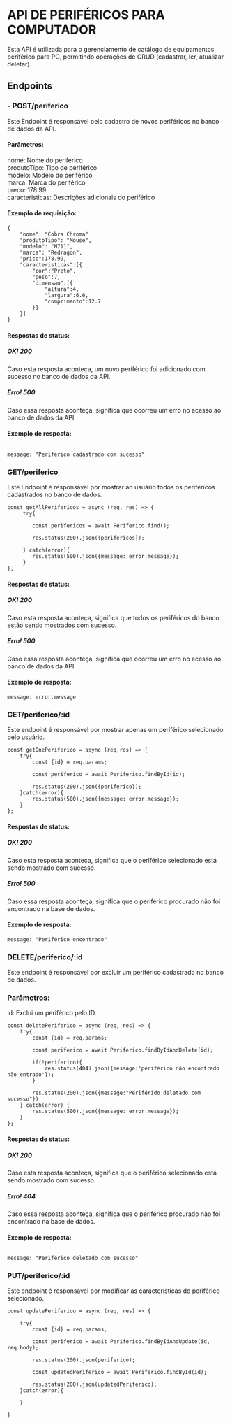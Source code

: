 # API DE PERIFÉRICOS PARA COMPUTADOR
Esta API é utilizada para o gerenciamento de catálogo de equipamentos periférico para PC, permitindo operações de CRUD (cadastrar, ler, atualizar, deletar).

## Endpoints
### - POST/periferico
Este Endpoint é responsável pelo cadastro de novos periféricos no banco de dados da API.
#### Parâmetros:

nome: Nome do periférico <br>
produtoTipo: Tipo de periférico <br>
modelo: Modelo do periférico<br>
marca:   Marca do periférico <br>
preco: 178.99 <br>
caracteristicas: Descrições adicionais do periférico <br>	

#### Exemplo de requisição:
```
{
	"nome": "Cobra Chroma"
	"produtoTipo": "Mouse",
	"modelo": "M711",
	"marca": "Redragon",
	"price":178.99,
	"caracteristicas":[{
		"cor":"Preto",
		"peso":7,
		"dimensao":[{
			"altura":4,
			"largura":6.6,
			"comprimento":12.7
		}]
	}]
}

````
#### Respostas de status:
##### OK! 200
Caso esta resposta aconteça, um novo periférico foi adicionado com sucesso no banco de dados da API.

##### Erro! 500
Caso essa resposta aconteça, significa que ocorreu um erro no acesso ao banco de dados da API.

#### Exemplo de resposta:

````

message: "Periférico cadastrado com sucesso"

````

### GET/periferico
Este Endpoint é responsável por mostrar ao usuário todos os periféricos cadastrados no banco de dados.
````
const getAllPerifericos = async (req, res) => {
     try{

        const perifericos = await Periferico.find();

        res.status(200).json({perifericos});

     } catch(error){
        res.status(500).json({message: error.message});
     }
};

````

#### Respostas de status:
##### OK! 200
Caso esta resposta aconteça, significa que todos os periféricos do banco estão sendo mostrados com sucesso.

##### Erro! 500
Caso essa resposta aconteça, significa que ocorreu um erro no acesso ao banco de dados da API.

#### Exemplo de resposta:

````
message: error.message

````


### GET/periferico/:id
Este endpoint é responsável por mostrar apenas um periférico selecionado pelo usuário.

````
const getOnePeriferico = async (req,res) => {
    try{
        const {id} = req.params;

        const periferico = await Periferico.findById(id);

        res.status(200).json({periferico});
    }catch(error){
        res.status(500).json({message: error.message});
    }
};

````

#### Respostas de status:
##### OK! 200
Caso esta resposta aconteça, significa que o periférico selecionado está sendo mostrado com sucesso.

##### Erro! 500
Caso essa resposta aconteça, significa que o periférico procurado não foi encontrado na base de dados.

#### Exemplo de resposta:

````
message: "Periférico encontrado"

````


### DELETE/periferico/:id
Este endpoint é responsável por excluir um periférico cadastrado no banco de dados.

### Parâmetros:
id: Exclui um periférico pelo ID.

````
const deletePeriferico = async (req, res) => {
    try{
        const {id} = req.params;

        const periferico = await Periferico.findByIdAndDelete(id);

        if(!periferico){
            res.status(404).json({message:'periférico não encontrado não entrado'});
        }

        res.status(200).json({message:"Periférido deletado com sucesso"})
    } catch(error) {
        res.status(500).json({message: error.message});
    }
};

````

#### Respostas de status:
##### OK! 200
Caso esta resposta aconteça, significa que o periférico selecionado está sendo mostrado com sucesso.

##### Erro! 404
Caso essa resposta aconteça, significa que o periférico procurado não foi encontrado na base de dados.

#### Exemplo de resposta:

````

message: "Periférico deletado com sucesso" 

````

### PUT/periferico/:id
Este endpoint é responsável por modificar as características do periférico selecionado.


````
const updatePeriferico = async (req, res) => {

    try{
        const {id} = req.params;

        const periferico = await Periferico.findByIdAndUpdate(id, req.body);
    
        res.status(200).json(periferico);
    
        const updatedPeriferico = await Periferico.findById(id);
    
        res.status(200).json(updatedPeriferico);
    }catch(error){

    }
   
}
````












